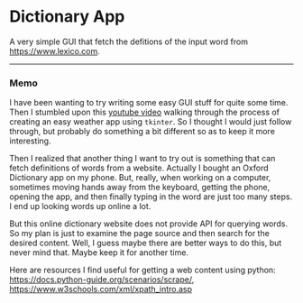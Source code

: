 # Dictionary App

A very simple GUI that fetch the defitions of the input word from https://www.lexico.com.

---

### Memo

I have been wanting to try writing some easy GUI stuff for quite some time. Then I stumbled upon this [youtube video](https://youtu.be/D8-snVfekto) walking through the process of creating an easy weather app using `tkinter`. So I thought I would just follow through, but probably do something a bit different so as to keep it more interesting.

Then I realized that another thing I want to try out is something that can fetch definitions of words from a website. Actually I bought an Oxford Dictionary app on my phone. But, really, when working on a computer, sometimes moving hands away from the keyboard, getting the phone, opening the app, and then finally typing in the word are just too many steps. I end up looking words up online a lot.

But this online dictionary website does not provide API for querying words. So my plan is just to examine the page source and then search for the desired content. Well, I guess maybe there are better ways to do this, but never mind that. Maybe keep it for another time.

Here are resources I find useful for getting a web content using python: https://docs.python-guide.org/scenarios/scrape/, https://www.w3schools.com/xml/xpath_intro.asp
